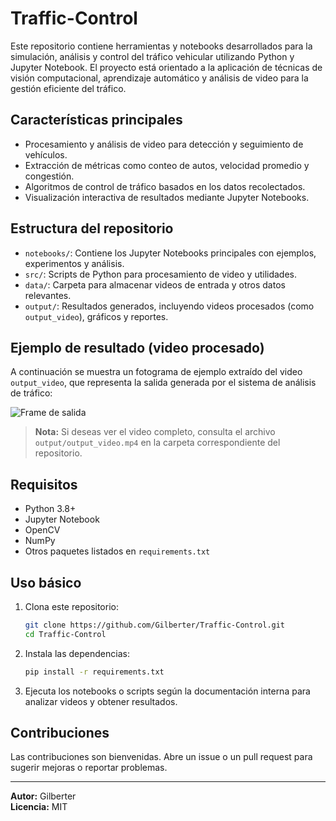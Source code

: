 # Traffic-Control

Este repositorio contiene herramientas y notebooks desarrollados para la simulación, análisis y control del tráfico vehicular utilizando Python y Jupyter Notebook. El proyecto está orientado a la aplicación de técnicas de visión computacional, aprendizaje automático y análisis de video para la gestión eficiente del tráfico.

## Características principales

- Procesamiento y análisis de video para detección y seguimiento de vehículos.
- Extracción de métricas como conteo de autos, velocidad promedio y congestión.
- Algoritmos de control de tráfico basados en los datos recolectados.
- Visualización interactiva de resultados mediante Jupyter Notebooks.

## Estructura del repositorio

- `notebooks/`: Contiene los Jupyter Notebooks principales con ejemplos, experimentos y análisis.
- `src/`: Scripts de Python para procesamiento de video y utilidades.
- `data/`: Carpeta para almacenar videos de entrada y otros datos relevantes.
- `output/`: Resultados generados, incluyendo videos procesados (como `output_video`), gráficos y reportes.

## Ejemplo de resultado (video procesado)

A continuación se muestra un fotograma de ejemplo extraído del video `output_video`, que representa la salida generada por el sistema de análisis de tráfico:

![Frame de salida](output/output_video_frame.png)

> **Nota:** Si deseas ver el video completo, consulta el archivo `output/output_video.mp4` en la carpeta correspondiente del repositorio.

## Requisitos

- Python 3.8+
- Jupyter Notebook
- OpenCV
- NumPy
- Otros paquetes listados en `requirements.txt`

## Uso básico

1. Clona este repositorio:
   ```bash
   git clone https://github.com/Gilberter/Traffic-Control.git
   cd Traffic-Control
   ```

2. Instala las dependencias:
   ```bash
   pip install -r requirements.txt
   ```

3. Ejecuta los notebooks o scripts según la documentación interna para analizar videos y obtener resultados.

## Contribuciones

Las contribuciones son bienvenidas. Abre un issue o un pull request para sugerir mejoras o reportar problemas.

---

**Autor:** Gilberter  
**Licencia:** MIT
